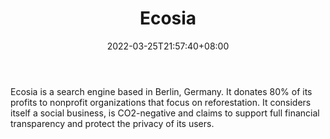 ﻿---
weight: 
title: "Ecosia"
description: "Ecosia is a search engine based in Berlin, Germany. It donates 80% of its profits to nonprofit organizations that focus on reforestation. It considers itself a social business, is CO2-negative and claims to support full financial transparency and protect the privacy of its users."
date: 2022-03-25T21:57:40+08:00
lastmod: 2022-03-25T16:45:40+08:00
draft: false
authors: ["Metabd"]
featuredImage: "32.png"
link: "https://www.ecosia.org/"
tags: ["Ecosia","ÔªËÑË÷"]
categories: ["navigation"]
navigation: ["ÔªËÑË÷"]
lightgallery: true
toc: true
pinned: false
recommend: false
recommend1: false
---
Ecosia is a search engine based in Berlin, Germany. It donates 80% of its profits to nonprofit organizations that focus on reforestation. It considers itself a social business, is CO2-negative and claims to support full financial transparency and protect the privacy of its users.
